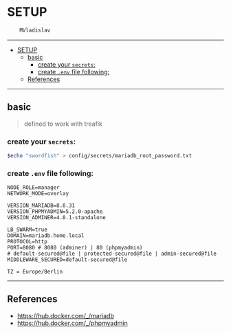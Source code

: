 # SETUP

```sh
    MVladislav
```

---

- [SETUP](#setup)
  - [basic](#basic)
    - [create your `secrets`:](#create-your-secrets)
    - [create `.env` file following:](#create-env-file-following)
  - [References](#references)

---

## basic

> defined to work with treafik

### create your `secrets`:

```sh
$echo "swordfish" > config/secrets/mariadb_root_password.txt
```

### create `.env` file following:

```env
NODE_ROLE=manager
NETWORK_MODE=overlay

VERSION_MARIADB=8.0.31
VERSION_PHPMYADMIN=5.2.0-apache
VERSION_ADMINER=4.8.1-standalone

LB_SWARM=true
DOMAIN=mariadb.home.local
PROTOCOL=http
PORT=8080 # 8080 (adminer) | 80 (phpmyadmin)
# default-secured@file | protected-secured@file | admin-secured@file
MIDDLEWARE_SECURED=default-secured@file

TZ = Europe/Berlin
```

---

## References

- <https://hub.docker.com/_/mariadb>
- <https://hub.docker.com/_/phpmyadmin>

